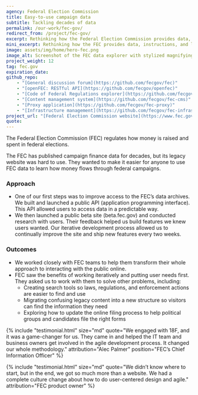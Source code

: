 ```yaml
---
agency: Federal Election Commission
title: Easy-to-use campaign data
subtitle: Tackling decades of data
permalink: /our-work/fec-gov/
redirect_from: /project/fec-gov/
excerpt: Rethinking how the Federal Election Commission provides data, instructions and legal resources to the public.
mini_excerpt: Rethinking how the FEC provides data, instructions, and legal resources to the public.
image: assets/img/home/hero-fec.png
image_alt: Screenshot of the FEC data explorer with stylized magnifying glass.
project_weight: 12
tag: fec.gov
expiration_date:
github_repo:
    - "[General discussion forum](https://github.com/fecgov/fec)"
    - "[openFEC: RESTful API](https://github.com/fecgov/openfec)"
    - "[Code of Federal Regulations explorer](https://github.com/fecgov/fec-eregs)"
    - "[Content management system](https://github.com/fecgov/fec-cms)"
    - "[Proxy application](https://github.com/fecgov/fec-proxy)"
    - "[Infrastructure management](https://github.com/fecgov/fec-infrastructure)"
project_url: "[Federal Election Commission website](https://www.fec.gov/)"
quote:
---
```


The Federal Election Commission (FEC) regulates how money is raised and spent in federal elections.

The FEC has published campaign finance data for decades, but its legacy website was hard to use. They wanted to make it easier for anyone to use FEC data to learn how money flows through federal campaigns.

### Approach
* One of our first steps was to improve access to the FEC’s data archives. We built and launched a public API (application programming interface). This API allowed users to access data in a predictable way.
* We then launched a public beta site (beta.fec.gov) and conducted research with users. Their feedback helped us build features we knew users wanted. Our iterative development process allowed us to continually improve the site and ship new features every two weeks.

### Outcomes
* We worked closely with FEC teams to help them transform their whole approach to interacting with the public online.
* FEC saw the benefits of working iteratively and putting user needs first. They asked us to work with them to solve other problems, including:
    * Creating search tools so laws, regulations, and enforcement actions are easier to find and use
    * Migrating confusing legacy content into a new structure so visitors can find the information they need
    * Exploring how to update the online filing process to help political groups and candidates file the right forms


<!-- -->
{% include "testimonial.html"
  size="md"
  quote="We engaged with 18F, and it was a game-changer for us. They came in and helped the IT team and business owners get involved in the agile development process. It changed our whole methodology."
  attribution="Alec Palmer"
  position="FEC’s Chief Information Officer"
%}


{% include "testimonial.html"
  size="md"
  quote="We didn’t know where to start, but in the end, we got so much more than a website. We had a complete culture change about how to do user-centered design and agile."
  attribution="FEC product owner"
%}

